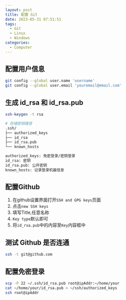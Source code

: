 ```yaml
---
layout: post
title: 配置 Git
date: 2023-05-31 07:51:51
tags:
  - Git
  - Linux
  - Windows
categories:
  - Computer
---
```

## 配置用户信息

```bash
git config --global user.name 'username'
git config --global user.email 'youremail@email.com'
```
<!-- more -->
## 生成 id_rsa 和 id_rsa.pub 

```bash
ssh-keygen -t rsa

# 存储密钥路径
.ssh/
├── authorized_keys
├── id_rsa
├── id_rsa.pub
└── known_hosts

authorized_keys: 免密登录/密钥登录
id_rsa: 密钥
id_rsa.pub: 公开密钥
known_hosts: 记录登录机器信息
```

## 配置Github

1. 在github设置界面打开`SSH and GPG keys`页面
2. 点击`new SSH keys`
3. 填写Title,任意名称
4. `Key type`默认即可
5. 将`id_rsa.pub`中的内容至`Key`内容框中

## 测试 Github 是否连通

```bash
ssh -t git@github.com
```

## 配置免密登录

```bash
scp -P 22 ~/.ssh/id_rsa.pub root@ipAddr:~/home/your
cat ~/home/your/id_rsa.pub > ~/ssh/authorized_keys
ssh root@ipAddr
```